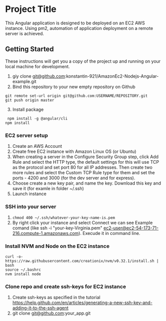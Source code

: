 # Project Title

This Angular application is designed to be deployed on an EC2 AWS instance. Using pm2, automation of application deployment on a remote server is achieved.

## Getting Started

These instructions will get you a copy of the project up and running on your local machine for development.

1. giy clone git@github.com:konstantin-921/AmazonEc2-Nodejs-Angular-example.git
2. Bind this repository to your new empty repository on Github
```
git remote set-url origin git@github.com:USERNAME/REPOSITORY.git
git push origin master
```
3. Install package
```
 npm install -g @angular/cli
npm install
```

### EC2 server setup

1. Create an AWS Account
2. Create free EC2 instance with Amazon Linux OS (or Ubuntu)
3. When creating a server in the Configure Security Group step, click Add Rule and select the HTTP type, the default settings for this will use TCP as the protocol and set port 80 for all IP addresses. Then create two more rules and select the Custom TCP Rule type for them and set the ports - 4200 and 3000 (for the dev server and for express).
4. Choose create a new key pair, and name the key. Download this key and save it (for examle in folder ~/.ssh)
5. Launch instance

### SSH into your server

1. ```chmod 400 ~/.ssh/whatever-your-key-name-is.pem```
2. By right click your instance and select Connect we can see Example comand (like ssh -i "your-key-Virginia.pem" ec2-user@ec2-54-173-71-216.compute-1.amazonaws.com). Execude it in command line.

### Install NVM and Node on the EC2 instance

```
curl -o- https://raw.githubusercontent.com/creationix/nvm/v0.32.1/install.sh | bash
source ~/.bashrc
nvm install node
```

### Clone repo and create ssh-keys for EC2 instance

1. Create ssh-keys as specified in the tutorial https://help.github.com/en/articles/generating-a-new-ssh-key-and-adding-it-to-the-ssh-agent
2. git clone git@github.com:your_app.git